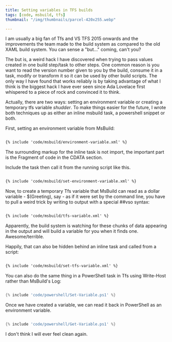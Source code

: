 ```yaml
---
title: Setting variables in TFS builds
tags: [code, msbuild, tfs]
thumbnail: "/img/thumbnails/parcel-420x255.webp"

---
```


I am usually a big fan of Tfs and VS TFS 2015 onwards and the improvements the team made to the build system as compared to the
old XAML build system. You can sense a "but..." coming, can't you?

The but is, a weird hack I have discovered when trying to pass values created in one build step/task to other steps. One common reason is
you want to read the version number given to you by the build, consume it in a task, modify or transform it so it can be used by other
build scripts. The only way I have found that works reliably is by taking advantage of what I think is the biggest hack I have ever
seen since Ada Lovelace first whispered to a piece of rock and convinced it to think.

Actually, there are two ways: setting an environment variable or creating a temporary tfs variable _shudder_. To make things easier for the
future, I wrote both techniques up as either an inline msbuild task, a powershell snippet or both.

First, setting an environment variable from MsBuild:

```xml

{% include 'code/msbuild/environment-variable.xml' %}

```

The surrounding markup for the inline task is not import, the important part is the Fragment of code in the CDATA section.

Include the task then call it from the running script like this.

```xml

{% include 'code/msbuild/set-environment-variable.xml' %}

```

Now, to create a temporary Tfs variable that MsBuild can read as a dollar variable - $(Greeting), say - as if it were set by the
command line, you have to pull a weird trick by writing to output with a special ##vso syntax:

```xml

{% include 'code/msbuild/tfs-variable.xml' %}

```

Apparently, the build system is watching for these chunks of data appearing in the output and will build a variable for you
when it finds one. Awesome/terrible.

Happily, that can also be hidden behind an inline task and called from a script:

```xml

{% include 'code/msbuild/set-tfs-variable.xml' %}

```

You can also do the same thing in a PowerShell task in Tfs using Write-Host rather than MsBuild's Log:

```powershell

{% include 'code/powershell/Set-Variable.ps1' %}

```

Once we have created a variable, we can read it back in PowerShell as an environment variable.

```powershell

{% include 'code/powershell/Get-Variable.ps1' %}

```

I don't think I will ever feel clean again.
